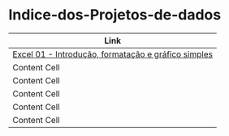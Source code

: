 # Indice-dos-Projetos-de-dados

| Link |
| ------------- |
| [Excel 01 - Introdução, formatação e gráfico simples](https://github.com/dsCarneiro/Excel01-Introducao-formatacao-e-grafico-simples.git)  |
| Content Cell  |
| Content Cell  |
| Content Cell  |
| Content Cell  |
| Content Cell  |
